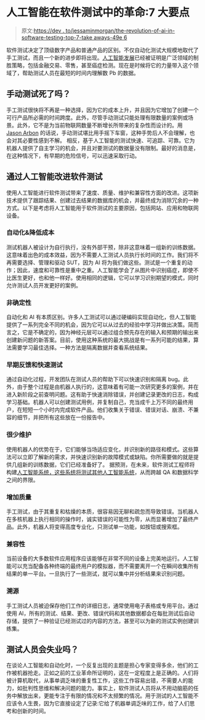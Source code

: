 # 人工智能在软件测试中的革命:7 大要点

> 原文:[https://dev . to/jessaminmorgan/the-revolution-of-ai-in-software-testing-top-7-take aways-49e 6](https://dev.to/jessaminmorgan/the-revolution-of-ai-in-software-testing-top-7-takeaways--49e6)

软件测试决定了顶级数字产品和普通产品的区别。不仅自动化测试大规模地取代了手工测试，而且一个新的进步即将出现。[人工智能发展](https://indatalabs.com/services/data-science)已经被证明是广泛领域的制胜策略，包括金融交易、零售，甚至癌症检测。现在是时候将它的力量带入这个领域了，帮助测试人员在最短的时间内理解数 Pb 的数据。

## [](#is-manual-testing-dead)手动测试死了吗？

手工测试很快将不再是一种选择，因为它的成本上升，并且因为它增加了创建一个可行产品所必需的时间跨度。此外，尽管手动测试只能处理有限数量的案例或场景。此外，它不是为当前物联网数量不断增长所带来的复杂性而设计的。用 [Jason Arbon](https://www.stickyminds.com/interview/future-software-testing-ai-interview-jason-arbon) 的话说，手动测试堪比用手摇下车窗，这种手势后人不会理解，也会对其必要性感到不解。
相反，基于人工智能的测试快速、可追踪、可靠。它为机器人提供了自主学习的机会，并且对要测试的数据量没有限制。最好的消息是，在这种情况下，有早期的危险信号，可以迅速采取行动。

## 通过人工智能改进软件测试

使用人工智能进行软件测试带来了速度、质量、维护和兼容性方面的改进。这项新技术提供了跟踪结果、创建过去结果的数据库的机会，并最终成为消除冗余的一种方式。以下是考虑将人工智能用于软件测试的主要原因，包括网站、应用和物联网设备。

### [](#automation-amp-cost-reduction)自动化&降低成本

测试机器人被设计为自行执行，没有外部干预，除非这意味着一组新的训练数据。这意味着出色的成本效益，因为不需要人工测试人员执行长时间的工作。我们将不再需要选择、管理和驱动 SUT，因为 AI 将为我们做这些。测试是一个重复的动作；因此，速度和可靠性是重中之重。人工智能学会了从图片中识别癌症，即使不比医生更好，也和他一样好。使用相同的逻辑，它可以学习识别期望的模式，同时允许测试人员开发更好的案例。

### [](#nondeterministic)非确定性

自动化和 AI 有本质区别。许多人工测试可以通过硬编码实现自动化，但人工智能提供了一系列完全不同的机会，因为它可以从过去的经验中学习并做出决策。简而言之，它是不确定的，因为神经元层可以通过组合预先存在的输入和预期的输出来创建新问题的新答案。目前，使用这种系统的最大挑战是有一系列可能的结果，算法需要学习最佳选择。一种方法是隔离数据并查看系统结果。

### [](#early-feedback-and-fast-testing)早期反馈和快速测试

通过自动化过程，开发团队在测试人员的帮助下可以快速识别和隔离 bug。此外，由于整个过程是由机器人执行的，这意味着有可能一次研究更多的案例，并在进入新阶段之前查明问题。这有助于快速消除错误，并创建记录更改的日志，构成学习基础。机器人可以创建测试用例，并复制自己，充当成千上万不同的最终用户，在短短一个小时内完成软件产品。他们收集关于错误、错误对话、崩溃、不兼容的细节，并把所有这些放在一份报告中。

### [](#little-maintenance)很少维护

使用机器人的优势在于，它们能够当场适应变化，并识别新的路径和模式。这些算法可以立即了解新的需求，并快速识别新的故障模式或缺陷。你所需要做的就是提供几组新的训练数据，它们已经准备好了。
据预测，在未来，软件测试工程师将构建[人工智能系统，这些系统将测试其他人工智能系统](https://techbeacon.com/5-ways-ai-will-change-software-testing)，从而跨越 QA 和数据科学之间的界限。

### [](#increased-quality)增加质量

手工测试，由于其重复和枯燥的本质，很容易因无聊和疏忽而导致错误。当机器人在多核机器上执行相同的操作时，诚实错误的可能性为零，从而显著增加了最终产品。此外，机器人将变得高度专业化，只测试单一功能，如按钮或搜索框。

### [](#compatibility)兼容性

当前设备的大多数软件应用程序应该能够在非常不同的设备上完美地运行。人工智能可以充当配备各种终端的最终用户的模拟器，而不需要离开一个在瞬间收集所有结果的单一平台。一旦执行了一些测试，就可以集中并分析结果来识别问题。

### [](#traceability)溯源

手工测试人员被迫保存他们工作的详细日志，通常使用电子表格或专用平台。通过使用 AI，所有的测试、结果、更改、错误代码和其他数据都会在每批测试后自动存储，提供了一种验证已经测试过的内容的方法，甚至可以为新的测试实例创建训练集。

## [](#will-testers-be-out-of-work)测试人员会失业吗？

在谈论人工智能和自动化时，一个反复出现的主题是担心专家变得多余，他们的工作被机器抢走。正如之前的工业革命所证明的，这在一定程度上是正确的。人们将被计算机取代，从事单调乏味的重复性工作，这些工作容易出错，不需要人的能力，如批判性思维和解决问题的能力。事实上，软件测试人员将从不用动脑筋的任务中解放出来，更能专注于有限的情况和不太频繁的情况。用于测试的人工智能不应该令人生畏，因为它直接设定了记录:它给了机器单调乏味的工作，给了人们思考和创新的时间。